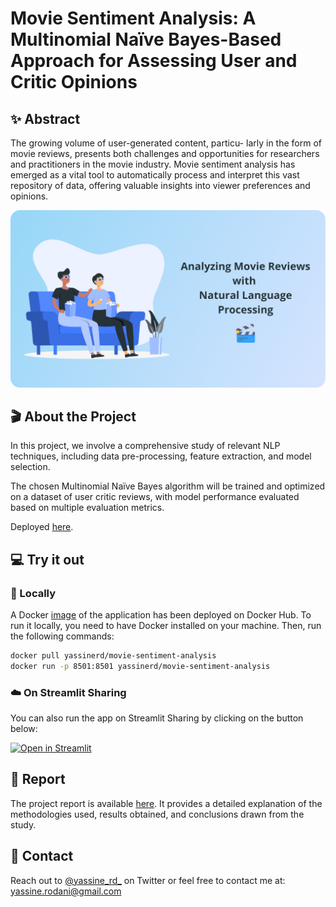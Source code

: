 # Movie Sentiment Analysis: A Multinomial Naïve Bayes-Based Approach for Assessing User and Critic Opinions

## ✨ Abstract

The growing volume of user-generated content, particu- larly in the form of movie reviews, presents both challenges and opportunities for researchers and practitioners in the movie industry. Movie sentiment analysis has emerged as a vital tool to automatically process and interpret this vast repository of data, offering valuable insights into viewer preferences and opinions.

![Movie Sentiment Analysis](./assets/image/banner.png)

## 🎬 About the Project

In this project, we involve a comprehensive study of relevant NLP techniques, including data pre-processing, feature extraction, and model selection.

The chosen Multinomial Naïve Bayes algorithm will be trained and optimized on a dataset of user critic reviews, with model performance evaluated based on multiple evaluation metrics.

Deployed [here](https://movie-sentiment.streamlit.app/).

## 💻 Try it out

### 🐳 Locally

A Docker [image](https://hub.docker.com/r/yassinerd/movie-sentiment-analysis) of the application has been deployed on Docker Hub. To run it locally, you need to have Docker installed on your machine. Then, run the following commands:

```bash
docker pull yassinerd/movie-sentiment-analysis
docker run -p 8501:8501 yassinerd/movie-sentiment-analysis
```

### ☁️ On Streamlit Sharing

You can also run the app on Streamlit Sharing by clicking on the button below:

[![Open in Streamlit](https://static.streamlit.io/badges/streamlit_badge_black_white.svg)](https://movie-sentiment.streamlit.app/)

## 📄 Report

The project report is available [here](/assets/pdf/report.pdf). It provides a detailed explanation of the methodologies used, results obtained, and conclusions drawn from the study.

## 💬 Contact

Reach out to [@yassine_rd_](https://twitter.com/yassine_rd_) on Twitter or feel free to contact me at: yassine.rodani@gmail.com
